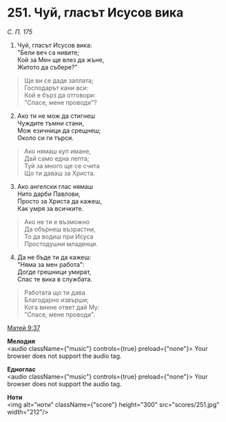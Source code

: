 # 251. Чуй, гласът Исусов вика

_С. П. 175_

1. Чуй, гласът Исусов вика:  
"Бели веч са нивите;  
Кой за Мен ще влез да жъне,  
Житото да събере?"  

> Ще ви се даде заплата;  
> Господарът кани вси:  
> Кой е бърз да отговори:  
> "Спасе, мене проводи"?

2. Ако ти не мож да стигнеш  
Чуждите тъмни стани,  
Мож езичници да срещнеш;  
Около си ги търси.  

> Ако нямаш куп имане,  
> Дай само една лепта;  
> Туй за много ще се счита  
> Що ти даваш за Христа.  

3. Ако ангелски глас нямаш  
Нито дарби Павлови,  
Просто за Христа да кажеш,  
Как умря за всичките.  

> Ако не ти е възможно  
> Да обърнеш възрастни,  
> То да водиш при Исуса  
> Простодушни младенци.  

4. Да не бъде ти да кажеш:  
"Няма за мен работа":  
Догде грешници умират,  
Спас те вика в службата.  

> Работата що ти дава  
> Благодарно извърши;  
> Кога викне ответ дай Му:  
> "Спасе, мене проводи".

[Матей 9:37](http://biblia.bg/index.php?k=40&g=9&s=37)

**Мелодия**  
<audio className={"music"} controls={true} preload={"none"}>
    <source src="mp3/251.mp3" type="audio/mpeg"/>
    Your browser does not support the audio tag.
</audio>

**Едноглас**  
<audio className={"music"} controls={true} preload={"none"}>
    <source src="transp/251.mp3" type="audio/mpeg"/>
    Your browser does not support the audio tag.
</audio>

**Ноти**  
<img alt="ноти" className={"score"} height="300" src="scores/251.jpg" width="212"/>
